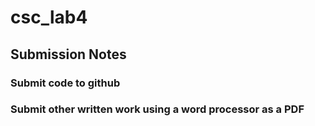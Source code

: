 # csc_lab4

## Submission Notes
### Submit code to github
### Submit other written work using a word processor as a PDF

